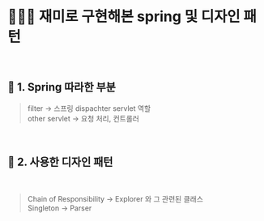 <h1>🤹🏻‍♂️ 재미로 구현해본 spring 및 디자인 패턴</h1>
<br>

<h2>📌 1. Spring 따라한 부분</h2>

> filter -> 스프링 dispachter servlet 역할 <br>
> other servlet -> 요청 처리, 컨트롤러

<br>

<h2>📌 2. 사용한 디자인 패턴</h2>
<br> 

> Chain of Responsibility -> Explorer 와 그 관련된 클래스 <br>
> Singleton -> Parser
<br>


